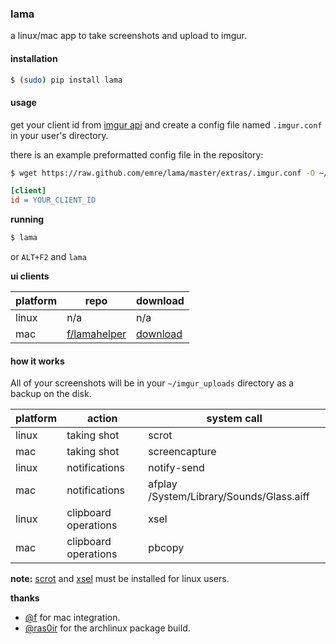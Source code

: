 ### lama

a linux/mac app to take screenshots and upload to imgur.


#### installation


```bash
$ (sudo) pip install lama
```

#### usage

get your client id from <a href='http://api.imgur.com/'>imgur api</a> and create a config file named `.imgur.conf` in your user's
directory. 

there is an example preformatted config file in the repository:
```bash
$ wget https://raw.github.com/emre/lama/master/extras/.imgur.conf -O ~/.imgur.conf
```

```ini
[client]
id = YOUR_CLIENT_ID
```

**running**

```bash
$ lama
```

or `ALT+F2` and `lama`


**ui clients**

| platform | repo | download |
| -------- | ---- | -------- |
| linux    | n/a  | n/a      |
| mac      | [f/lamahelper](https://github.com/f/LAMAHelper) | [download](https://github.com/f/LAMAHelper/raw/master/build/LAMAHelper.app.zip) |


#### how it works

All of your screenshots will be in your  `~/imgur_uploads` directory as a backup on the disk.


| platform      | action          |     system call   |
| ------------- |---------------| ------------------------------|
| linux         | taking shot   | scrot                                       |
| mac           | taking shot    | screencapture     |
| linux         | notifications  | notify-send                                       |
| mac           | notifications    | afplay /System/Library/Sounds/Glass.aiff     |
| linux         | clipboard operations  | xsel                                       |
| mac           | clipboard operations   | pbcopy     |

**note:** <a href="http://en.wikipedia.org/wiki/Scrot">scrot</a> and <a href="http://www.vergenet.net/~conrad/software/xsel/">xsel</a> must be installed for linux users.

**thanks**
- <a href='http://github.com/f'>@f</a> for mac integration.
- <a href="http://github.com/ras0ir">@ras0ir</a> for the archlinux package build.
